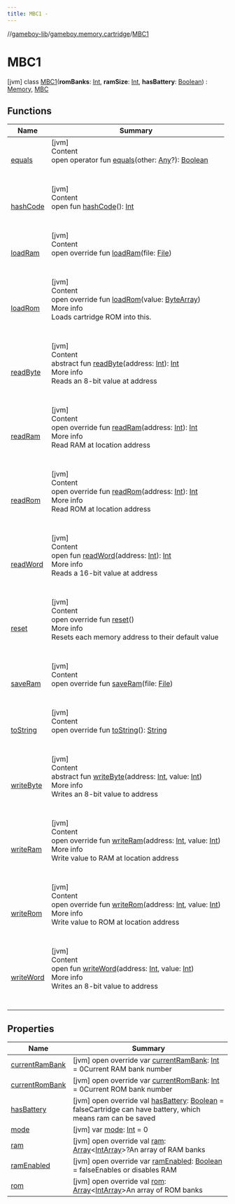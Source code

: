 ```yaml
---
title: MBC1 -
---
```

//[gameboy-lib](../../index.md)/[gameboy.memory.cartridge](../index.md)/[MBC1](index.md)



# MBC1  
 [jvm] class [MBC1](index.md)(**romBanks**: [Int](https://kotlinlang.org/api/latest/jvm/stdlib/kotlin/-int/index.html), **ramSize**: [Int](https://kotlinlang.org/api/latest/jvm/stdlib/kotlin/-int/index.html), **hasBattery**: [Boolean](https://kotlinlang.org/api/latest/jvm/stdlib/kotlin/-boolean/index.html)) : [Memory](../../gameboy.memory/-memory/index.md), [MBC](../-m-b-c/index.md)   


## Functions  
  
|  Name|  Summary| 
|---|---|
| <a name="kotlin/Any/equals/#kotlin.Any?/PointingToDeclaration/"></a>[equals](../../gameboy.utils/-log/index.md#%5Bkotlin%2FAny%2Fequals%2F%23kotlin.Any%3F%2FPointingToDeclaration%2F%5D%2FFunctions%2F456262920)| <a name="kotlin/Any/equals/#kotlin.Any?/PointingToDeclaration/"></a>[jvm]  <br>Content  <br>open operator fun [equals](../../gameboy.utils/-log/index.md#%5Bkotlin%2FAny%2Fequals%2F%23kotlin.Any%3F%2FPointingToDeclaration%2F%5D%2FFunctions%2F456262920)(other: [Any](https://kotlinlang.org/api/latest/jvm/stdlib/kotlin/-any/index.html)?): [Boolean](https://kotlinlang.org/api/latest/jvm/stdlib/kotlin/-boolean/index.html)  <br><br><br>
| <a name="kotlin/Any/hashCode/#/PointingToDeclaration/"></a>[hashCode](../../gameboy.utils/-log/index.md#%5Bkotlin%2FAny%2FhashCode%2F%23%2FPointingToDeclaration%2F%5D%2FFunctions%2F456262920)| <a name="kotlin/Any/hashCode/#/PointingToDeclaration/"></a>[jvm]  <br>Content  <br>open fun [hashCode](../../gameboy.utils/-log/index.md#%5Bkotlin%2FAny%2FhashCode%2F%23%2FPointingToDeclaration%2F%5D%2FFunctions%2F456262920)(): [Int](https://kotlinlang.org/api/latest/jvm/stdlib/kotlin/-int/index.html)  <br><br><br>
| <a name="gameboy.memory.cartridge/MBC/loadRam/#java.io.File/PointingToDeclaration/"></a>[loadRam](../-m-b-c/load-ram.md)| <a name="gameboy.memory.cartridge/MBC/loadRam/#java.io.File/PointingToDeclaration/"></a>[jvm]  <br>Content  <br>open override fun [loadRam](../-m-b-c/load-ram.md)(file: [File](https://docs.oracle.com/javase/8/docs/api/java/io/File.html))  <br><br><br>
| <a name="gameboy.memory.cartridge/MBC1/loadRom/#kotlin.ByteArray/PointingToDeclaration/"></a>[loadRom](load-rom.md)| <a name="gameboy.memory.cartridge/MBC1/loadRom/#kotlin.ByteArray/PointingToDeclaration/"></a>[jvm]  <br>Content  <br>open override fun [loadRom](load-rom.md)(value: [ByteArray](https://kotlinlang.org/api/latest/jvm/stdlib/kotlin/-byte-array/index.html))  <br>More info  <br>Loads cartridge ROM into this.  <br><br><br>
| <a name="gameboy.memory/Memory/readByte/#kotlin.Int/PointingToDeclaration/"></a>[readByte](../../gameboy.memory/-memory/read-byte.md)| <a name="gameboy.memory/Memory/readByte/#kotlin.Int/PointingToDeclaration/"></a>[jvm]  <br>Content  <br>abstract fun [readByte](../../gameboy.memory/-memory/read-byte.md)(address: [Int](https://kotlinlang.org/api/latest/jvm/stdlib/kotlin/-int/index.html)): [Int](https://kotlinlang.org/api/latest/jvm/stdlib/kotlin/-int/index.html)  <br>More info  <br>Reads an 8-bit value at address  <br><br><br>
| <a name="gameboy.memory.cartridge/MBC1/readRam/#kotlin.Int/PointingToDeclaration/"></a>[readRam](read-ram.md)| <a name="gameboy.memory.cartridge/MBC1/readRam/#kotlin.Int/PointingToDeclaration/"></a>[jvm]  <br>Content  <br>open override fun [readRam](read-ram.md)(address: [Int](https://kotlinlang.org/api/latest/jvm/stdlib/kotlin/-int/index.html)): [Int](https://kotlinlang.org/api/latest/jvm/stdlib/kotlin/-int/index.html)  <br>More info  <br>Read RAM at location address  <br><br><br>
| <a name="gameboy.memory.cartridge/MBC1/readRom/#kotlin.Int/PointingToDeclaration/"></a>[readRom](read-rom.md)| <a name="gameboy.memory.cartridge/MBC1/readRom/#kotlin.Int/PointingToDeclaration/"></a>[jvm]  <br>Content  <br>open override fun [readRom](read-rom.md)(address: [Int](https://kotlinlang.org/api/latest/jvm/stdlib/kotlin/-int/index.html)): [Int](https://kotlinlang.org/api/latest/jvm/stdlib/kotlin/-int/index.html)  <br>More info  <br>Read ROM at location address  <br><br><br>
| <a name="gameboy.memory/Memory/readWord/#kotlin.Int/PointingToDeclaration/"></a>[readWord](../../gameboy.memory/-memory/read-word.md)| <a name="gameboy.memory/Memory/readWord/#kotlin.Int/PointingToDeclaration/"></a>[jvm]  <br>Content  <br>open fun [readWord](../../gameboy.memory/-memory/read-word.md)(address: [Int](https://kotlinlang.org/api/latest/jvm/stdlib/kotlin/-int/index.html)): [Int](https://kotlinlang.org/api/latest/jvm/stdlib/kotlin/-int/index.html)  <br>More info  <br>Reads a 16-bit value at address  <br><br><br>
| <a name="gameboy.memory.cartridge/MBC1/reset/#/PointingToDeclaration/"></a>[reset](reset.md)| <a name="gameboy.memory.cartridge/MBC1/reset/#/PointingToDeclaration/"></a>[jvm]  <br>Content  <br>open override fun [reset](reset.md)()  <br>More info  <br>Resets each memory address to their default value  <br><br><br>
| <a name="gameboy.memory.cartridge/MBC/saveRam/#java.io.File/PointingToDeclaration/"></a>[saveRam](../-m-b-c/save-ram.md)| <a name="gameboy.memory.cartridge/MBC/saveRam/#java.io.File/PointingToDeclaration/"></a>[jvm]  <br>Content  <br>open override fun [saveRam](../-m-b-c/save-ram.md)(file: [File](https://docs.oracle.com/javase/8/docs/api/java/io/File.html))  <br><br><br>
| <a name="gameboy.memory.cartridge/MBC1/toString/#/PointingToDeclaration/"></a>[toString](to-string.md)| <a name="gameboy.memory.cartridge/MBC1/toString/#/PointingToDeclaration/"></a>[jvm]  <br>Content  <br>open override fun [toString](to-string.md)(): [String](https://kotlinlang.org/api/latest/jvm/stdlib/kotlin/-string/index.html)  <br><br><br>
| <a name="gameboy.memory/Memory/writeByte/#kotlin.Int#kotlin.Int/PointingToDeclaration/"></a>[writeByte](../../gameboy.memory/-memory/write-byte.md)| <a name="gameboy.memory/Memory/writeByte/#kotlin.Int#kotlin.Int/PointingToDeclaration/"></a>[jvm]  <br>Content  <br>abstract fun [writeByte](../../gameboy.memory/-memory/write-byte.md)(address: [Int](https://kotlinlang.org/api/latest/jvm/stdlib/kotlin/-int/index.html), value: [Int](https://kotlinlang.org/api/latest/jvm/stdlib/kotlin/-int/index.html))  <br>More info  <br>Writes an 8-bit value to address  <br><br><br>
| <a name="gameboy.memory.cartridge/MBC1/writeRam/#kotlin.Int#kotlin.Int/PointingToDeclaration/"></a>[writeRam](write-ram.md)| <a name="gameboy.memory.cartridge/MBC1/writeRam/#kotlin.Int#kotlin.Int/PointingToDeclaration/"></a>[jvm]  <br>Content  <br>open override fun [writeRam](write-ram.md)(address: [Int](https://kotlinlang.org/api/latest/jvm/stdlib/kotlin/-int/index.html), value: [Int](https://kotlinlang.org/api/latest/jvm/stdlib/kotlin/-int/index.html))  <br>More info  <br>Write value to RAM at location address  <br><br><br>
| <a name="gameboy.memory.cartridge/MBC1/writeRom/#kotlin.Int#kotlin.Int/PointingToDeclaration/"></a>[writeRom](write-rom.md)| <a name="gameboy.memory.cartridge/MBC1/writeRom/#kotlin.Int#kotlin.Int/PointingToDeclaration/"></a>[jvm]  <br>Content  <br>open override fun [writeRom](write-rom.md)(address: [Int](https://kotlinlang.org/api/latest/jvm/stdlib/kotlin/-int/index.html), value: [Int](https://kotlinlang.org/api/latest/jvm/stdlib/kotlin/-int/index.html))  <br>More info  <br>Write value to ROM at location address  <br><br><br>
| <a name="gameboy.memory/Memory/writeWord/#kotlin.Int#kotlin.Int/PointingToDeclaration/"></a>[writeWord](../../gameboy.memory/-memory/write-word.md)| <a name="gameboy.memory/Memory/writeWord/#kotlin.Int#kotlin.Int/PointingToDeclaration/"></a>[jvm]  <br>Content  <br>open fun [writeWord](../../gameboy.memory/-memory/write-word.md)(address: [Int](https://kotlinlang.org/api/latest/jvm/stdlib/kotlin/-int/index.html), value: [Int](https://kotlinlang.org/api/latest/jvm/stdlib/kotlin/-int/index.html))  <br>More info  <br>Writes an 8-bit value to address  <br><br><br>


## Properties  
  
|  Name|  Summary| 
|---|---|
| <a name="gameboy.memory.cartridge/MBC1/currentRamBank/#/PointingToDeclaration/"></a>[currentRamBank](current-ram-bank.md)| <a name="gameboy.memory.cartridge/MBC1/currentRamBank/#/PointingToDeclaration/"></a> [jvm] open override var [currentRamBank](current-ram-bank.md): [Int](https://kotlinlang.org/api/latest/jvm/stdlib/kotlin/-int/index.html) = 0Current RAM bank number   <br>
| <a name="gameboy.memory.cartridge/MBC1/currentRomBank/#/PointingToDeclaration/"></a>[currentRomBank](current-rom-bank.md)| <a name="gameboy.memory.cartridge/MBC1/currentRomBank/#/PointingToDeclaration/"></a> [jvm] open override var [currentRomBank](current-rom-bank.md): [Int](https://kotlinlang.org/api/latest/jvm/stdlib/kotlin/-int/index.html) = 0Current ROM bank number   <br>
| <a name="gameboy.memory.cartridge/MBC1/hasBattery/#/PointingToDeclaration/"></a>[hasBattery](has-battery.md)| <a name="gameboy.memory.cartridge/MBC1/hasBattery/#/PointingToDeclaration/"></a> [jvm] open override val [hasBattery](has-battery.md): [Boolean](https://kotlinlang.org/api/latest/jvm/stdlib/kotlin/-boolean/index.html) = falseCartridge can have battery, which means ram can be saved   <br>
| <a name="gameboy.memory.cartridge/MBC1/mode/#/PointingToDeclaration/"></a>[mode](mode.md)| <a name="gameboy.memory.cartridge/MBC1/mode/#/PointingToDeclaration/"></a> [jvm] var [mode](mode.md): [Int](https://kotlinlang.org/api/latest/jvm/stdlib/kotlin/-int/index.html) = 0   <br>
| <a name="gameboy.memory.cartridge/MBC1/ram/#/PointingToDeclaration/"></a>[ram](ram.md)| <a name="gameboy.memory.cartridge/MBC1/ram/#/PointingToDeclaration/"></a> [jvm] open override val [ram](ram.md): [Array](https://kotlinlang.org/api/latest/jvm/stdlib/kotlin/-array/index.html)<[IntArray](https://kotlinlang.org/api/latest/jvm/stdlib/kotlin/-int-array/index.html)>?An array of RAM banks   <br>
| <a name="gameboy.memory.cartridge/MBC1/ramEnabled/#/PointingToDeclaration/"></a>[ramEnabled](ram-enabled.md)| <a name="gameboy.memory.cartridge/MBC1/ramEnabled/#/PointingToDeclaration/"></a> [jvm] open override var [ramEnabled](ram-enabled.md): [Boolean](https://kotlinlang.org/api/latest/jvm/stdlib/kotlin/-boolean/index.html) = falseEnables or disables RAM   <br>
| <a name="gameboy.memory.cartridge/MBC1/rom/#/PointingToDeclaration/"></a>[rom](rom.md)| <a name="gameboy.memory.cartridge/MBC1/rom/#/PointingToDeclaration/"></a> [jvm] open override val [rom](rom.md): [Array](https://kotlinlang.org/api/latest/jvm/stdlib/kotlin/-array/index.html)<[IntArray](https://kotlinlang.org/api/latest/jvm/stdlib/kotlin/-int-array/index.html)>An array of ROM banks   <br>

